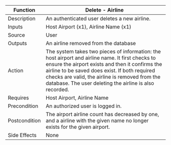 | Function | Delete - Airline |
| --------------- | --------------- |
| Description | An authenticated user deletes a new airline. |
| Inputs | Host Airport (x1), Airline Name (x1) |
| Source | User |
| Outputs | An airline removed from the database |
| Action | The system takes two pieces of information: the host airport and airline name. It first checks to ensure the airport exists and then it confirms the airline to be saved does exist. If both required checks are valid, the airline is removed from the database. The user deleting the airline is also recorded. |
| Requires | Host Airport, Airline Name |
| Precondition | An authorized user is logged in. |
| Postcondition | The airport airline count has decreased by one, and a airline with the given name no longer exists for the given airport. |
| Side Effects | None |